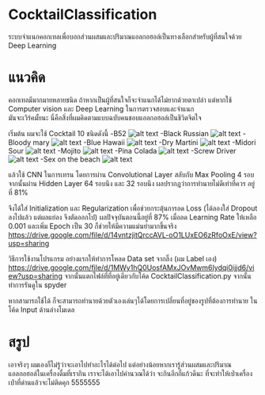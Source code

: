 # CocktailClassification
ระบบจำแนกคอกเทลเพื่อบอกส่วนผสมและปริมาณแอลกอฮอล์เป็นทางเลือกสำหรับผู้ที่สนใจด้วย Deep Learning

# แนวคิด
คอกเทลมีมากมายหลายชนิด ถ้าหากเป็นผู้ที่สนใจก็จะจำแนกได้ไม่ยากด้วยตาเปล่า แต่หากใช้ Computer vision และ Deep Learning ในการตรวจสอบและจำแนก \
มันจะเวิร์คมั้ยนะ นี่คือสิ่งที่ผมคิดตามแบบฉบับคนชอบแอลกอฮอล์เป็นชีวิตจิตใจ

เริ่มต้น ผมจะใช้ Cocktail 10 ชนิดดังนี้
-B52
![alt text](https://media-cdn.tripadvisor.com/media/photo-s/0a/eb/68/0c/b52-cocktail-on-fire.jpg)
-Black Russian
![alt text](https://i0.wp.com/www.himbuds.com/wp-content/uploads/2017/01/Black-Russian.jpg?fit=600%2C315)
-Bloody mary
![alt text](https://encrypted-tbn0.gstatic.com/images?q=tbn:ANd9GcQeKffZ4GWJtQaE_MW4AxNVY4G7Wm7KuZDVPX340wbO8jaVeZPZRA)
-Blue Hawaii
![alt text](https://bitzngiggles.com/wp-content/uploads/2018/05/Blue-Hawaiian-photo.jpg)
-Dry Martini
![alt text](https://i.pinimg.com/originals/84/5a/79/845a790de7cd56b49019ad1d9d94b062.jpg)
-Midori Sour
![alt text](https://cdn.liquor.com/wp-content/uploads/2017/02/01121823/midori-sour-720x720-recipe.jpg)
-Mojito
![alt text](https://www.jamieoliver.com/drinks-tube/wp-content/uploads/2014/06/Mojito.jpg)
-Pina Colada
![alt text](http://www.gourmetgadgetry.com/wp-content/uploads/2015/01/Pina-Colada.jpg)
-Screw Driver
![alt text](https://www.ndtv.com/cooks/images/screwdriver-620.png)
-Sex on the beach
![alt text](https://andpour.com/media/catalog/product/cache/3e0e5d06d2a14e7c80c1b508d42bc248/a/p/ap_sex-on-the-beach.jpg)

แล้วใช้ CNN ในการเทรน โดยการผ่าน Convolutional Layer สลับกับ Max Pooling 4 รอบ จากนั้นผ่าน Hidden Layer 64 รอบนึง และ 32 รอบนึง
ผลปรากฎว่าการทำนายไม่ดีเท่าที่ควร อยู่ที่ 81% 

จึงได้ใส่ Initialization และ Regularization เพื่อช่วยกระตุ้นการลด Loss (ได้ลองใส่ Dropout ลงไปแล้ว แต่ผลแย่ลง จึงตัดออกไป)
ผลปัจจุบันตอนนี้อยู่ที่ 87% เมื่อลด Learning Rate ให้เหลือ 0.001 และเพิ่ม Epoch เป็น 30 ก็ช่วยให้มีความแม่นยำมากขึ้นจริง
https://drive.google.com/file/d/14vntzjitQrccAVL-oO1LUxEO6zRfoOxE/view?usp=sharing


วิธีการใช้งานโปรแกรม
อย่างแรกให้ทำการโหลด Data set จากลิ๊ง (ผม Label เอง)
https://drive.google.com/file/d/1MWy1hQ0UosfAMxJOvMwm6Iydqi0ijjd6/view?usp=sharing
จากนั้นแตกไฟล์ที่ที่อยู่เดียวกับโค้ด CocktailClassification.py 
จากนั้นทำการรันดูใน spyder 

หากสามารถใช้ได้ ก็จะสามารถทำนายด้วยตัวเองเล่นๆได้โดยการเปลี่ยนที่อยู่ของรูปที่ต้องการทำนาย ในโค้ด Input ด้านล่างโมเดล


# สรูป
เอาจริงๆ ผมเองก็ไม่รู้ว่าจะเอาไปทำอะไรได้ต่อไป แต่อย่างน้อยหากเรารู้ส่วนผสมและปริมาณแอลกอฮอล์ในเครื่องดื่มที่เรากิน
เราจะได้เอาไปคำนวณได้ว่า จะกินอีกกี่แก้วดีนะ ที่จะทำให้เป่าเครื่องเป่าที่ด่านแล้วจะไม่ติดคุก 5555555

